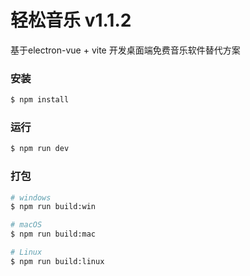 # 轻松音乐 v1.1.2

基于electron-vue + vite 开发桌面端免费音乐软件替代方案

### 安装

```bash
$ npm install
```

### 运行

```bash
$ npm run dev
```

### 打包

```bash
# windows
$ npm run build:win

# macOS
$ npm run build:mac

# Linux
$ npm run build:linux
```
